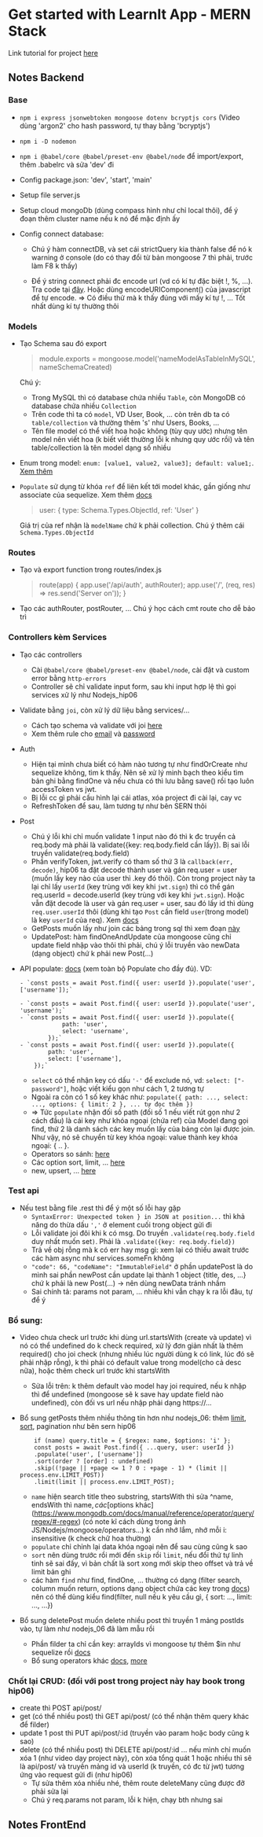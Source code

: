 # Get started with LearnIt App - MERN Stack

Link tutorial for project [here](https://www.youtube.com/watch?v=rgFd17fyM4A&list=PL1rR0MZCkCGgrY9XCX1N1_YrhR78S-uuX&index=11&t=5509s)

## Notes Backend

### Base

-   `npm i express jsonwebtoken mongoose dotenv bcryptjs cors` (Video dùng 'argon2' cho hash password, tự thay bằng 'bcryptjs')
-   `npm i -D nodemon`
-   `npm i @babel/core @babel/preset-env @babel/node` để import/export, thêm .babelrc và sửa 'dev' đi
-   Config package.json: 'dev', 'start', 'main'
-   Setup file server.js
-   Setup cloud mongoDb (dùng compass hình như chỉ local thôi), để ý đoạn thêm cluster name nếu k nó để mặc định ấy
-   Config connect database:

    -   Chú ý hàm connectDB, và set cái strictQuery kia thành false để nó k warning ở console (do có thay đổi từ bản mongoose 7 thì phải, trước làm F8 k thấy)

    -   Để ý string connect phải đc encode url (vd có kí tự đặc biệt !, %, ...). Tra code tại [đây](https://www.w3schools.com/tags/ref_urlencode.ASP). Hoặc dùng encodeURIComponent() của javascript để tự encode. => Có điều thử mà k thấy đúng với mấy kí tự !, ... Tốt nhất dùng kí tự thường thôi

### Models

-   Tạo Schema sau đó export

    > module.exports = mongoose.model('nameModelAsTableInMySQL', nameSchemaCreated)

    Chú ý:

    -   Trong MySQL thì có database chứa nhiều `Table`, còn MongoDB có database chứa nhiều `Collection`
    -   Trên code thì ta có `model`, VD User, Book, ... còn trên db ta có `table/collection` và thường thêm 's' như Users, Books, ...
    -   Tên file model có thể viết hoa hoặc không (tùy quy ước) nhưng tên model nên viết hoa (k biết viết thường lỗi k nhưng quy ước rồi) và tên table/collection là tên model dạng số nhiều

-   Enum trong model: `enum: [value1, value2, value3]; default: value1;`. [Xem thêm](https://youtu.be/rgFd17fyM4A?list=PL1rR0MZCkCGgrY9XCX1N1_YrhR78S-uuX&t=1130)

-   `Populate` sử dụng từ khóa `ref` để liên kết tới model khác, gần giống như associate của sequelize. Xem thêm [docs](https://mongoosejs.com/docs/populate.html#saving-refs)

    > user: { type: Schema.Types.ObjectId, ref: 'User' }

    Giá trị của ref nhận là `modelName` chứ k phải collection. Chú ý thêm cái `Schema.Types.ObjectId`

### Routes

-   Tạo và export function trong routes/index.js
    > route(app) { app.use('/api/auth', authRouter); app.use('/', (req, res) => res.send('Server on')); }
-   Tạo các authRouter, postRouter, ... Chú ý học cách cmt route cho dễ bảo trì

### Controllers kèm Services

-   Tạo các controllers
    -   Cài `@babel/core @babel/preset-env @babel/node`, cài đặt và custom error bằng `http-errors`
    -   Controller sẽ chỉ validate input form, sau khi input hợp lệ thì gọi services xử lý như Nodejs_hip06
-   Validate bằng `joi`, còn xử lý dữ liệu bằng services/...
    -   Cách tạo schema và validate với joi [here](https://joi.dev/api/?v=17.7.0)
    -   Xem thêm rule cho [email](https://www.w3resource.com/javascript/form/email-validation.php) và [password](https://www.thepolyglotdeveloper.com/2015/05/use-regex-to-test-password-strength-in-javascript/)
-   Auth
    -   Hiện tại mình chưa biết có hàm nào tương tự như findOrCreate như sequelize không, tìm k thấy. Nên sẽ xử lý minh bạch theo kiểu tìm bản ghi bằng findOne và nếu chưa có thì lưu bằng save() rồi tạo luôn accessToken vs jwt.
    -   Bị lỗi cc gì phải cấu hình lại cái atlas, xóa project đi cài lại, cay vc
    -   RefreshToken để sau, làm tương tự như bên SERN thôi
-   Post

    -   Chú ý lỗi khi chỉ muốn validate 1 input nào đó thì k đc truyền cả req.body mà phải là validate({key: req.body.field cần lấy}). Bị sai lỗi truyền validate(req.body.field)
    -   Phần verifyToken, jwt.verify có tham số thứ 3 là `callback(err, decode)`, hip06 ta đặt decode thành user và gán req.user = user (muốn lấy key nào của user thì .key đó thôi). Còn trong project này ta lại chỉ lấy `userId` (key trùng với key khi `jwt.sign`) thì có thể gán req.userId = decode.userId (key trùng với key khi `jwt.sign`). Hoặc vẫn đặt decode là user và gán req.user = user, sau đó lấy id thì dùng `req.user.userId` thôi (dùng khi tạo `Post` cần field `user`(trong model) là key `userId` của req). Xem [docs](https://github.com/auth0/node-jsonwebtoken#jwtverifytoken-secretorpublickey-options-callback)
    -   GetPosts muốn lấy như join các bảng trong sql thì xem đoạn [này](https://youtu.be/rgFd17fyM4A?list=PL1rR0MZCkCGgrY9XCX1N1_YrhR78S-uuX&t=4429)
    -   UpdatePost: hàm findOneAndUpdate của mongoose cũng chỉ update field nhập vào thôi thì phải, chú ý lỗi truyền vào newData (dạng object) chứ k phải new Post(...)

-   API populate: [docs](https://mongoosejs.com/docs/populate.html#population) (xem toàn bộ Populate cho đầy đủ). VD:

        - `const posts = await Post.find({ user: userId }).populate('user', ['username']);`

        - `const posts = await Post.find({ user: userId }).populate('user', 'username');`
        - `const posts = await Post.find({ user: userId }).populate({
                    path: 'user',
                    select: 'username',
                });`
        - `const posts = await Post.find({ user: userId }).populate({
                path: 'user',
                select: ['username'],
            });`

    -   `select` có thể nhận key có dấu `'-'` để exclude nó, vd: `select: ["-password"]`, hoặc viết kiểu gọn như cách 1, 2 tương tự
    -   Ngoài ra còn có 1 số key khác như:
        `populate({ path: ..., select: ..., options: { limit: 2 }, ... tự đọc thêm })`
    -   => Tức `populate` nhận đối số path (đối số 1 nếu viết rút gọn như 2 cách đầu) là cái key như khóa ngoại (chứa ref) của Model đang gọi find, thứ 2 là danh sách các key muốn lấy của bảng còn lại được join. Như vậy, nó sẽ chuyển từ key khóa ngoại: value thành key khóa ngoại: { .. }.
    -   Operators so sánh: [here](https://www.mongodb.com/docs/manual/reference/operator/query/)
    -   Các option sort, limit, ... [here](https://mongoosejs.com/docs/queries.html)
    -   new, upsert, ... [here](https://mongoosejs.com/docs/tutorials/findoneandupdate.html#getting-started)

### Test api

-   Nếu test bằng file .rest thì để ý một số lỗi hay gặp
    -   `SyntaxError: Unexpected token } in JSON at position...` thì khả năng do thừa dấu `','` ở element cuối trong object gửi đi
    -   Lỗi validate joi đôi khi k có msg. Do truyền `.validate(req.body.field` duy nhất muốn set`)`. Phải là `.validate({key: req.body.field})`
    -   Trả về obj rỗng mà k có err hay msg gì: xem lại có thiếu await trước các hàm async như services.someFn không
    -   `"code": 66, "codeName": "ImmutableField"` ở phần updatePost là do mình sai phần newPost cần update lại thành 1 object {title, des, ...} chứ k phải là new Post(...) -> nên dùng newData tránh nhầm
    -   Sai chính tả: params not param, ... nhiều khi vẫn chạy k ra lỗi đâu, tự để ý

### Bổ sung:

-   Video chưa check url trước khi dùng url.startsWith (create và update) vì nó có thể undefined do k check required, xử lý đơn giản nhất là thêm required() cho joi check (nhưng nhiều lúc người dùng k có link, lúc đó sẽ phải nhập rỗng), k thì phải có default value trong model(cho cả desc nữa), hoặc thêm check url trước khi startsWith

    -   Sửa lỗi trên: k thêm default vào model hay joi required, nếu k nhập thì để undefined (mongoose sẽ k save hay update field nào undefined), còn đối vs url nếu nhập phải dạng https://...

-   Bổ sung getPosts thêm nhiều thông tin hơn như nodejs_06: thêm [limit](https://mongoosejs.com/docs/api/query.html#query_Query-limit), [sort](https://mongoosejs.com/docs/api/query.html#query_Query-sort), pagination như bên sern hip06
    ```
        if (name) query.title = { $regex: name, $options: 'i' };
        const posts = await Post.find({ ...query, user: userId })
        .populate('user', ['username'])
        .sort(order ? [order] : undefined)
        .skip((!page || +page <= 1 ? 0 : +page - 1) * (limit || process.env.LIMIT_POST))
        .limit(limit || process.env.LIMIT_POST);
    ```
    -   `name` hiện search title theo substring, startsWith thì sửa ^name, endsWith thì name$, các [$options khác] (https://www.mongodb.com/docs/manual/reference/operator/query/regex/#-regex) (có note kĩ cách dùng trong ảnh JS/Nodejs/mongoose/operators...) k cần nhớ lắm, nhớ mỗi i: insensitive (k check chữ hoa thường)
    -   `populate` chỉ chỉnh lại data khóa ngoại nên để sau cùng cũng k sao
    -   `sort` nên dùng trước rồi mới đến `skip` rồi `limit`, nếu đổi thứ tự linh tinh sẽ sai đấy, vì bản chất là sort xong mới skip theo offset và trả về limit bản ghi
    -   các hàm `find` như find, findOne, ... thường có dạng (filter search, column muốn return, options dạng object chứa các key trong [docs](https://mongoosejs.com/docs/api/query.html#query_Query-setOptions)) nên có thể dùng kiểu find(filter, null nếu k yêu cầu gì, { sort: ..., limit: ..., ...})
-   Bổ sung deletePost muốn delete nhiều post thì truyền 1 mảng postIds vào, tự làm như nodejs_06 đã làm mẫu rồi
    -   Phần filder ta chỉ cần key: arrayIds vì mongoose tự thêm $in như sequelize rồi [docs](https://mongoosejs.com/docs/tutorials/query_casting.html#implicit-in)
    -   Bổ sung operators khác [docs](https://www.mongodb.com/docs/manual/reference/operator/), [more](https://www.bmc.com/blogs/mongodb-operators/)

### Chốt lại CRUD: (đối với post trong project này hay book trong hip06)

-   create thì POST api/post/
-   get (có thể nhiều post) thì GET api/post/ (có thể nhận thêm query khác để filder)
-   update 1 post thì PUT api/post/:id (truyền vào param hoặc body cũng k sao)
-   delete (có thể nhiều post) thì DELETE api/post/:id ... nếu mình chỉ muốn xóa 1 (như video dạy project này), còn xóa tổng quát 1 hoặc nhiều thì sẽ là api/post/ và truyền mảng id và userId (k truyền, có đc từ jwt) tương ứng vào request gửi đi (như hip06)
    -   Tự sửa thêm xóa nhiều nhé, thêm route deleteMany cũng được đỡ phải sửa lại
    -   Chú ý req.params not param, lỗi k hiện, chạy bth nhưng sai

## Notes FrontEnd
